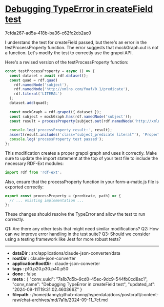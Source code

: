 # [Debugging TypeError in createField test](https://claude.ai/chat/7a1b7d5b-9cd0-45ec-9dc9-544fb0cd8ac1)

7cfda267-ad5a-418b-ba36-c62fc2cb2ac0

 I understand the test for createField passed, but there's an error in the testProcessProperty function. The error suggests that mockGraph.out is not a function. Let's modify the test to correctly use the grapoi API.

Here's a revised version of the testProcessProperty function:

```javascript
const testProcessProperty = async () => {
  const dataset = await rdf.dataset();
  const quad = rdf.quad(
    rdf.namedNode('subject'),
    rdf.namedNode('http://xmlns.com/foaf/0.1/predicate'),
    rdf.literal('LITERAL')
  );
  dataset.add(quad);
  
  const mockGraph = rdf.grapoi({ dataset });
  const subject = mockGraph.has(rdf.namedNode('subject'));
  const result = processProperty(subject.out(rdf.namedNode('http://xmlns.com/foaf/0.1/predicate')), ['subject']);
  
  console.log('processProperty result:', result);
  assert(result.includes('class="subject_predicate literal"'), 'Property should be processed correctly');
  console.log('processProperty test passed');
};
```

This modification creates a proper grapoi graph and uses it correctly. Make sure to update the import statement at the top of your test file to include the necessary RDF-Ext modules:

```javascript
import rdf from 'rdf-ext';
```

Also, ensure that the processProperty function in your form-a-matic.js file is exported correctly:

```javascript
export const processProperty = (predicate, path) => {
  // ... existing implementation ...
};
```

These changes should resolve the TypeError and allow the test to run correctly.

Q1: Are there any other tests that might need similar modifications?
Q2: How can we improve error handling in the test suite?
Q3: Should we consider using a testing framework like Jest for more robust tests?

---

* **dataDir** : src/applications/claude-json-converter/data
* **rootDir** : claude-json-converter
* **applicationRootDir** : claude-json-converter
* **tags** : p10.p20.p30.p40.p50
* **done** : false
* **meta** : {
  "conv_uuid": "7a1b7d5b-9cd0-45ec-9dc9-544fb0cd8ac1",
  "conv_name": "Debugging TypeError in createField test",
  "updated_at": "2024-09-11T19:31:02.460366Z"
}
* **filepath** : /home/danny/github-danny/hyperdata/docs/postcraft/content-raw/chat-archives/md/7a1b/2024-09-11_7cf.md